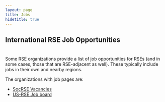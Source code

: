 ```yaml
---
layout: page
title: Jobs
hidetitle: true
---
```


## International RSE Job Opportunities

# <!-- 2nd level heading, strangely enough this renders larger than h1 -->

Some RSE organizations provide a list of job opportunities for RSEs (and in some cases, those that are RSE-adjacent as well).
These typically include jobs in their own and nearby regions.

The organizations with job pages are:

* [SocRSE Vacancies](https://society-rse.org/careers/vacancies/)
* [US-RSE Job board](https://us-rse.org/jobs/)
